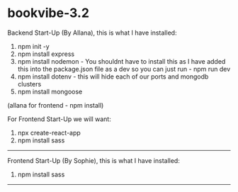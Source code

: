 # bookvibe-3.2

Backend Start-Up (By Allana),
this is what I have installed:

1. npm init -y
2. npm install express
3. npm install nodemon - You shouldnt have to install this as I have added this into the package.json file as a dev so you can just run - npm run dev
4. npm install dotenv - this will hide each of our ports and mongodb clusters
5. npm install mongoose

(allana for frontend - npm install)


For Frontend Start-Up we will want:
1. npx create-react-app
2. npm install sass



-----------------------------------------------

Frontend Start-Up (By Sophie),
this is what I have installed:


1. npm install sass 











-----------------------------------------------

